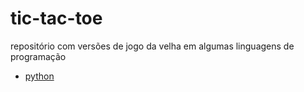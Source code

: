 # tic-tac-toe

repositório com versões de jogo da velha em algumas linguagens de programação

- [python](https://github.com/kau-gusto/tic-tac-toe/tree/python-cli)
